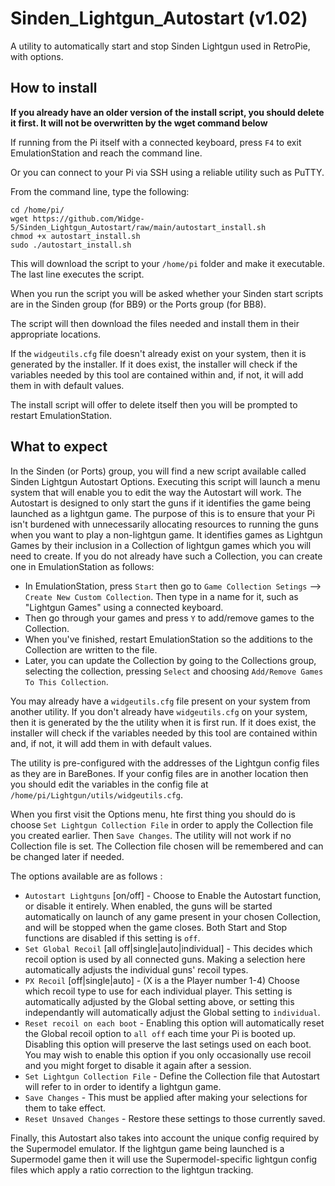 # Sinden_Lightgun_Autostart (v1.02)
A utility to automatically start and stop Sinden Lightgun used in RetroPie, with options.


## How to install
**If you already have an older version of the install script, you should delete it first. It will not be overwritten by the wget command below**

If running from the Pi itself with a connected keyboard, press `F4` to exit EmulationStation and reach the command line.

Or you can connect to your Pi via SSH using a reliable utility such as PuTTY.

From the command line, type the following:
```
cd /home/pi/
wget https://github.com/Widge-5/Sinden_Lightgun_Autostart/raw/main/autostart_install.sh
chmod +x autostart_install.sh
sudo ./autostart_install.sh
```
This will download the script to your `/home/pi` folder and make it executable. The last line executes the script.

When you run the script you will be asked whether your Sinden start scripts are in the Sinden group (for BB9) or the Ports group (for BB8).

The script will then download the files needed and install them in their appropriate locations.

If the `widgeutils.cfg` file doesn't already exist on your system, then it is generated by the installer.  If it does exist, the installer will check if the variables needed by this tool are contained within and, if not, it will add them in with default values.

The install script will offer to delete itself then you will be prompted to restart EmulationStation.

## What to expect
In the Sinden (or Ports) group, you will find a new script available called Sinden Lightgun Autostart Options.  Executing this script will launch a menu system that will enable you to edit the way the Autostart will work.
The Autostart is designed to only start the guns if it identifies the game being launched as a lightgun game.  The purpose of this is to ensure that your Pi isn't burdened with unnecessarily allocating resources to running the guns when you want to play a non-lightgun game.  It identifies games as Lightgun Games by their inclusion in a Collection of lightgun games which you will need to create.
If you do not already have such a  Collection, you can create one in EmulationStation as follows:
- In EmulationStation, press `Start` then go to `Game Collection Setings` --> `Create New Custom Collection`.  Then type in a name for it, such as "Lightgun Games" using a connected keyboard.
- Then go through your games and press `Y` to add/remove games to the Collection.
- When you've finished, restart EmulationStation so the additions to the Collection are written to the file.
- Later, you can update the Collection by going to the Collections group, selecting the collection, pressing `Select` and choosing `Add/Remove Games To This Collection`.

You may already have a `widgeutils.cfg` file present on your system from another utility. If you don't already have `widgeutils.cfg` on your system, then it is generated by the the utility when it is first run.  If it does exist, the installer will check if the variables needed by this tool are contained within and, if not, it will add them in with default values.

The utility is pre-configured with the addresses of the Lightgun config files as they are in BareBones.  If your config files are in another location then you should edit the variables in the config file at `/home/pi/Lightgun/utils/widgeutils.cfg`.

When you first visit the Options menu, hte first thing you should do is choose `Set Lightgun Collection File` in order to apply the Collection file you created earlier. Then `Save Changes`.  The utility will not work if no Collection file is set. The Collection file chosen will be remembered and can be changed later if needed.

The options available are as follows : 
- `Autostart Lightguns` [on/off] - Choose to Enable the Autostart function, or disable it entirely.  When enabled, the guns will be started automatically on launch of any game present in your chosen Collection, and will be stopped when the game closes.  Both Start and Stop functions are disabled if this setting is `off`.
- `Set Global Recoil` [all off|single|auto|individual] - This decides which recoil option is used by all connected guns.  Making a selection here automatically adjusts the individual guns' recoil types.
- `PX Recoil` [off|single|auto] - (X is a the Player number 1-4) Choose which recoil type to use for each individual player. This setting is automatically adjusted by the Global setting above, or setting this independantly will automatically adjust the Global setting to `individual`.
- `Reset recoil on each boot` - Enabling this option will automatically reset the Global recoil option to `all off` each time your Pi is booted up. Disabling this option will preserve the last setings used on each boot.  You may wish to enable this option if you only occasionally use recoil and you might forget to disable it again after a session.
- `Set Lightgun Collection File` - Define the Collection file that Autostart will refer to in order to identify a lightgun game.
- `Save Changes` - This must be applied after making your selections for them to take effect.
- `Reset Unsaved Changes` - Restore these settings to those currently saved.

Finally, this Autostart also takes into account the unique config required by the Supermodel emulator.  If the lightgun game being launched is a Supermodel game then it will use the Supermodel-specific lightgun config files which apply a ratio correction to the lightgun tracking.
